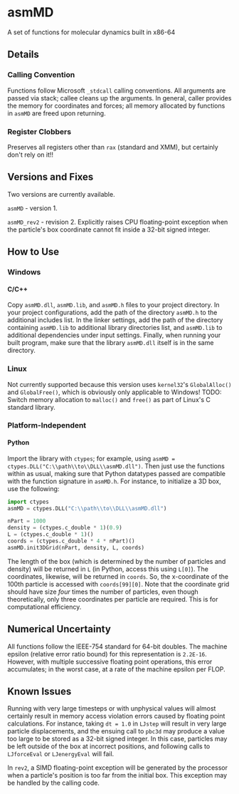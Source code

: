 # asmMD
A set of functions for molecular dynamics built in x86-64



## Details

### Calling Convention
Functions follow Microsoft `_stdcall` calling conventions. All arguments are passed via stack; callee cleans up the arguments. In general, caller provides the memory for coordinates and forces; all memory allocated by functions in `asmMD` are freed upon returning.

### Register Clobbers
Preserves all registers other than `rax` (standard and XMM), but certainly don't rely on it!!



## Versions and Fixes
Two versions are currently available.

`asmMD` - version 1.

`asmMD_rev2` - revision 2. Explicitly raises CPU floating-point exception when the particle's box coordinate cannot fit inside a 32-bit signed integer.



## How to Use


### Windows

#### C/C++
Copy `asmMD.dll`, `asmMD.lib`, and `asmMD.h` files to your project directory. In your project configurations, add the path of the directory `asmMD.h` to the additional includes list. In the linker settings, add the path of the directory containing `asmMD.lib` to additional library directories list, and `asmMD.lib` to additional dependencies under input settings. Finally, when running your built program, make sure that the library `asmMD.dll` itself is in the same directory.


### Linux
Not currently supported because this version uses `kernel32`'s `GlobalAlloc()` and `GlobalFree()`, which is obviously only applicable to Windows! TODO: Switch memory allocation to `malloc()` and `free()` as part of Linux's C standard library.


### Platform-Independent

#### Python
Import the library with `ctypes`; for example, using `asmMD = ctypes.DLL("C:\\path\\to\\DLL\\asmMD.dll")`. Then just use the functions within as usual, making sure that Python datatypes passed are compatible with the function signature in `asmMD.h`. For instance, to initialize a 3D box, use the following:

```python
import ctypes
asmMD = ctypes.DLL("C:\\path\\to\\DLL\\asmMD.dll")

nPart = 1000
density = (ctypes.c_double * 1)(0.9)
L = (ctypes.c_double * 1)()
coords = (ctypes.c_double * 4 * nPart)()
asmMD.init3DGrid(nPart, density, L, coords)
```

The length of the box (which is determined by the number of particles and density) will be returned in `L` (in Python, access this using `L[0]`). The coordinates, likewise, will be returned in `coords`. So, the x-coordinate of the 100th particle is accessed with `coords[99][0]`. Note that the coordinate grid should have size _four_ times the number of particles, even though theoretically, only three coordinates per particle are required. This is for computational efficiency.



## Numerical Uncertainty
All functions follow the IEEE-754 standard for 64-bit doubles. The machine epsilon (relative error ratio bound) for this representation is `2.2E-16`. However, with multiple successive floating point operations, this error accumulates; in the worst case, at a rate of the machine epsilon per FLOP.



## Known Issues
Running with very large timesteps or with unphysical values will almost certainly result in memory access violation errors caused by floating point calculations. For instance, taking `dt = 1.0` in `LJstep` will result in very large particle displacements, and the ensuing call to `pbc3d` may produce a value too large to be stored as a 32-bit signed integer. In this case, particles may be left outside of the box at incorrect positions, and following calls to `LJforceEval` or `LJenergyEval` will fail.

In `rev2`, a SIMD floating-point exception will be generated by the processor when a particle's position is too far from the initial box. This exception may be handled by the calling code.
